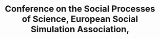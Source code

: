 ---
dateStart: 2009-09-14
dateEnd: 2009-09-18
title: "Conference on the Social Processes of Science, European Social Simulation Association,"
venue: "University of Surrey"
organizer: Nigel Gilbert
credit:
city: Guildford
state:
country: United Kingdom
pdfLink: 20090914-social-processes-conference.pdf
venueImages:
 - sm: image01.sm.jpg
   lg: image01.lg.jpg
---